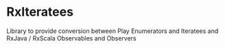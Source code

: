 RxIteratees
===========

Library to provide conversion between Play Enumerators and Iteratees and RxJava / RxScala Observables and Observers
